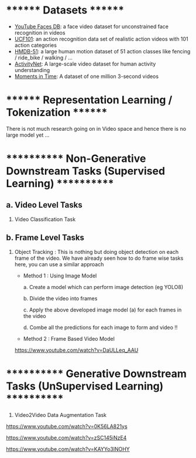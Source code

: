 # ****** Datasets ******
- [YouTube Faces DB](https://www.cs.tau.ac.il//~wolf/ytfaces/): a face video dataset for unconstrained face recognition in videos
- [UCF101](https://www.crcv.ucf.edu/data/UCF101.php): an action recognition data set of realistic action videos with 101 action categories
- [HMDB-51](https://serre-lab.clps.brown.edu/resource/hmdb-a-large-human-motion-database/): a large human motion dataset of 51 action classes like fencing / ride_bike / walking / ...
- [ActivityNet](http://activity-net.org/): A large-scale video dataset for human activity understanding
- [Moments in Time](https://arxiv.org/abs/1801.03150): A dataset of one million 3-second videos



# ****** Representation Learning / Tokenization ******
There is not much research going on in Video space and hence there is no large model yet ...





# **********  Non-Generative Downstream Tasks (Supervised Learning)  **********

## a. Video Level Tasks
1. Video Classification Task

## b. Frame Level Tasks
1. Object Tracking : 
This is nothing but doing object detection on each frame of the video. We have already seen how to do frame wise tasks here, you can use a similar approach

   - Method 1 : Using Image Model
     
     a. Create a model which can perform image detection (eg YOLO8)
     
     b. Divide the video into frames
     
     c. Apply the above developed image model (a) for each frames in the video
     
     d. Combe all the predictions for each image to form and video !!
     
   - Method 2 : Frame Based Video Model

   https://www.youtube.com/watch?v=DaULLeq_AAU
   




# **********  Generative Downstream Tasks (UnSupervised Learning)  **********

1. Video2Video Data Augmentation Task
   
https://www.youtube.com/watch?v=0K56LA821ys

https://www.youtube.com/watch?v=zSC145iNzE4

https://www.youtube.com/watch?v=KAYYo3lNOHY
